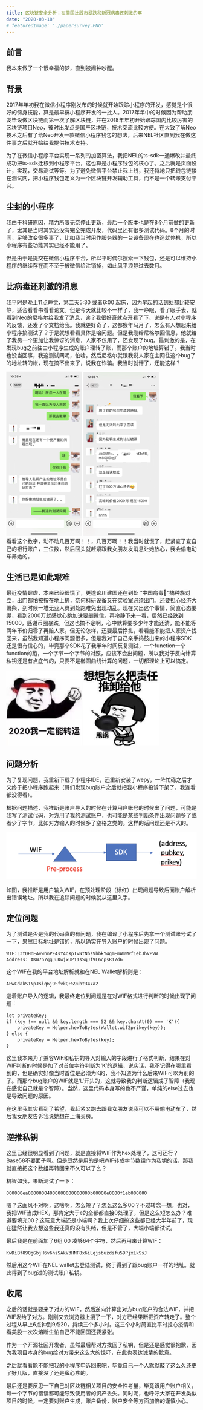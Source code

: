 ```yaml
---
title: 区块链安全分析：在美国比股市暴跌和新冠病毒还刺激的事
date: "2020-03-18"
# featuredImage: './papersurvey.PNG'
---
```


## 前言

我本来做了一个很幸福的梦，直到被闹钟吵醒。

## 背景

2017年年初我在微信小程序刚发布的时候就开始跟踪小程序的开发，感觉是个很好的傍身技能，算是最早搞小程序开发的一批人。2017年年中的时候因为帮助朋友毕设做区块链而第一次了解区块链，并在2018年年初开始跟踪国内比较厉害的区块链项目Neo，彼时出发点是国产区块链，技术交流比较方便。在大致了解Neo技术之后有了给Neo开发一款微信小程序钱包的想法，后来NEL社区直到我在做这件事之后就开始给我提供技术支持。

为了在微信小程序平台实现一系列的加密算法，我把NEL的ts-sdk一通爆改并最终成功把ts-sdk迁移到小程序平台，这也算是小程序钱包的核心了。之后就是页面设计，实现，交易测试等等。为了避免微信平台禁止我上线，我还特地只把钱包链接在测试网，把小程序钱包定义为一个区块链开发辅助工具，而不是一个转账支付平台。


## 尘封的小程序

我由于科研原因，精力所限无奈停止更新，最后一个版本也是在8个月前做的更新了，尤其是当时其实还没有完全完成开发，代码里还有很多测试代码。8个月的时间，足够改变很多事了，比如我当时用作服务器的一台设备现在也造就停机，所以小程序有些功能其实已经不能用了。

但是由于是提交在微信小程序平台，所以平时偶尔搜索一下钱包，还是可以维持小程序的继续存在而不至于被微信给注销掉，如此风平浪静过去数月。

## 比病毒还刺激的消息

我平时是晚上11点睡觉，第二天5:30 或者6:00 起床，因为早起的话到处都比较安静，适合看看书看看论文。但是今天就比较不一样了，我一睁眼，看了眼手表，就看到Neo的尼格尔给我发了消息，诶？我很好奇就点开看了下，说是有人对小程序的反馈，还发了个文档给我。我就更好奇了，这都猴年马月了，怎么有人想起来给小程序搞测试了？于是就想看看具体是哈问题。但是我刚给尼格尔回信息，他就给了我另一个更加让我惊讶的消息，人家不仅用了，还发现了bug。最刺激的是，在发现bug之前往由小程序生成的账户理转了账，而那个账户的地址算错了。我当时也没当回事，我这测试网呢，怕啥。然后尼格尔就跟我说人家在主网往这个bug了的地址转的帐，现在搞不出来了，说我在诈骗。我当时就懵了，还能这样？
<div>
<img src="./IMG_0275.jpg" width="200" alt="首页"/>
<img src="./IMG_0276.jpg" width="200" alt="首页"/>
</div>
看看这个数字，动不动几百万啊！！，几百万啊！！我当时就慌了，赶紧查了查自己的银行账户，三位数，然后回头就赶紧跟我女朋友发消息让她放心，我会偷电动车养她的。

## 生活已是如此艰难

最近疫情肆虐，本来已经很慌了，更遑论川建国还在到处 “中国病毒🦠“搞种族对立，出门都怕被按在地上搓，奈何科研设备又在实验室必须出门。还要担心经济大萧条，到时候一堆无业人员到处跑难免出现动乱。现在又出这个事情，简直心态要绷，看到2000万就感觉心跳加速要删微信。再冷静下来一看，居然已经跌到15000，感谢币圈暴跌，但这也搞不定啊，心中默算要多少年才能还清，能不能等两年币价归零了再赔人家。但无论怎样，还要最后挣扎，看看能不能把人家资产找回来，虽然我知道小程序问题很多，但是我对于自己亲手捣鼓出来的小程序SDK还是很有信心的，毕竟那个SDK花了我半年时间反复测试，一个function一个function的跑，一个字节一个字节的对照，应该不会出问题，所以我对于反向计算私钥还是有点底气的，只要不是椭圆曲线计算的问题，一切都理论上可以搞定。

<div>
<img src="./endlesswork.jpg" width="200" alt="首页"/>
<img src="./endlesswork2.jpeg" width="200" alt="首页"/>
</div>

## 问题分析

为了复现问题，我重新下载了小程序IDE，还重新安装了wepy，一阵忙碌之后才又终于把小程序跑起来（哥们发现bug账户之后就把我小程序投诉下架了，我连看都没得看）。

根据问题描述，我推断是账户导入的时候在计算用户账号的时候出了问题，可能是我写了测试代码，对方用了我的测试账户，也可能是某些判断条件出现问题多了或者少了字节，比如对方输入的时候多了空格之类的。这样的话问题还是不大的。

![](./problem.png)

如图，我推断是用户输入WIF，在预处理阶段（标红）出现问题导致后面账户解析出错误地址。所以我在追踪问题的时候就从这里入手。

## 定位问题

为了测试是否是我的代码真的有问题，我在编译了小程序后先拿一个测试账号试了一下，果然目标地址是错的，所以确实在导入账户的时候出现了问题。

```
WIF:L3tDHnEAvwnnPE4sY4oXpTvNtNhsVhbkY4gmEmWmWWf1ebJhVPVW
Address: AKW7n7qgJuKwjxUP11sSqJf9L6cpsR17d6
```
这个WIF在我的平台地址解析就和在NEL Wallet解析则是：
```
APwCdakS1NpJsiq6j9SfvkQFS9ubt347a2
```

巡着账户导入的逻辑，我最终定位到问题是在对WIF格式进行判断的时候出现了问题：

```
let privateKey;
if (key !== null && key.length === 52 && key.charAt(0) === 'K'){
    privateKey = Helper.hexToBytes(Wallet.wif2prikey(key));
} else {
    privateKey = Helper.hexToBytes(key);
}
```

这里我本来为了兼容WIF和私钥的导入对输入的字段进行了格式判断，结果在对WIF判断的时候是加了对首位字符判断为‘K’的逻辑，说实话，我不记得在哪里看到的，但是确实好像当时首位是必须为K的，我不知道为什么后来WIF可以为别的了。而那个bug账户的WIF就是‘L’开头的，这就导致我的判断逻辑成了智障（我现在感觉自己就是个智障）。当然，这里代码本身写的也不严谨，单纯的else过去也是导致问题的原因。

在这里我其实看到了希望，我赶紧又跑去跟我女朋友说我可以不用偷电动车了，然后我女朋友告诉我说她想在上海买房。

## 逆推私钥

这里已经很明显看到了问题，就是直接将WIF作为hex处理了，这可还行？Base58不要面子啊。但是既然是用的是吧WIF转成字节数组作为私钥的话，那我就直接把这个数组再转回来不久可以了么？

机智如我，果断测试了一下：
```
000000ea00000004000000000000000b00000e0000f1eb000000
```
嗯？这画风不对啊，这啥啊，怎么短了？怎么这么多00？不过转念一想，也对，我把WIF当成HEX，那肯定大于e的全都都直接0处理了，但是这么短怎么办？难道要填充00？这玩意大端还是小端啊？我上次仔细搞这些都已经大半年前了，现在猛然让我去想这些我还真的没有头绪，但是不管了，大端小端都试试。

最后我是在前面加了6组 00 凑够64个字符，然后再用来计算WIF：
```
KwDiBf89QgGbjH6v6hsSAkV3HNF8x6iLqjsbuzdsfu59PjxLkSsJ
```
然后用这个WIF在NEL wallet去登陆测试，终于得到了跟bug账户一样的地址。就此得到了bug过的测试账户私钥。

## 收尾

之后的话就是要来了对方的WIF，然后逆向计算出对方bug账户的合法WIF，并把WIF发给了对方。刚刚又去浏览器上搜了一下，对方已经果断把资产转走了。整个过程从早上6点钟到9点20，持续三个多小时。这三个小时简直比平时担心疫情和看美股一次次熔断生怕自己不能回国还要紧张。

作为一个开源社区开发者，虽然最后帮对方找回了私钥，但是还是感觉很抱歉，因为我项目本身的bug给对方带来这么大的惊吓，在此也表达诚挚的歉意。

之后就看看能不能把我的小程序申诉回来吧，毕竟自己一个人默默敲了这么久还更了好几版，直接没了还是蛮心疼的。

最后还是要反思一下自己对区块链相关项目的安全性考量，毕竟跟用户账户相关，每一个字节的错误都可能导致使用者的资产丢失。同时呢，也呼吁大家在开发类似项目的时候，一定要对账户生成，账户备份，账户安全等方面加倍的谨慎小心。